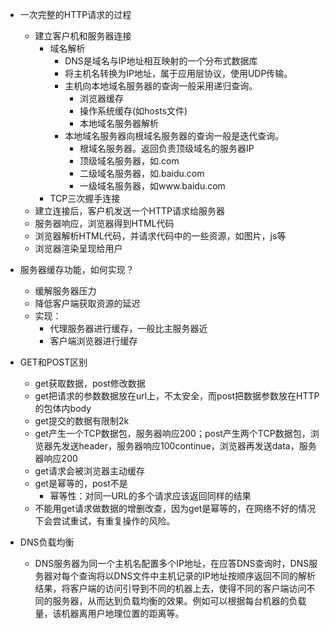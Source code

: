 + 一次完整的HTTP请求的过程
  + 建立客户机和服务器连接
    + 域名解析
      + DNS是域名与IP地址相互映射的一个分布式数据库
      + 将主机名转换为IP地址，属于应用层协议，使用UDP传输。
      + 主机向本地域名服务器的查询一般采用递归查询。
        + 浏览器缓存
        + 操作系统缓存(如hosts文件)
        + 本地域名服务器解析
      + 本地域名服务器向根域名服务器的查询一般是迭代查询。
        + 根域名服务器。返回负责顶级域名的服务器IP
        + 顶级域名服务器，如.com
        + 二级域名服务器，如.baidu.com
        + 一级域名服务器，如www.baidu.com
    + TCP三次握手连接
  + 建立连接后，客户机发送一个HTTP请求给服务器
  + 服务器响应，浏览器得到HTML代码
  + 浏览器解析HTML代码，并请求代码中的一些资源，如图片，js等
  + 浏览器渲染呈现给用户
+ 服务器缓存功能，如何实现？
  + 缓解服务器压力
  + 降低客户端获取资源的延迟
  + 实现：
    + 代理服务器进行缓存，一般比主服务器近
    + 客户端浏览器进行缓存
+ GET和POST区别
  + get获取数据，post修改数据
  + get把请求的参数数据放在url上，不太安全，而post把数据参数放在HTTP的包体内body
  + get提交的数据有限制2k
  + get产生一个TCP数据包，服务器响应200；post产生两个TCP数据包，浏览器先发送header，服务器响应100continue，浏览器再发送data，服务器响应200
  + get请求会被浏览器主动缓存
  + get是幂等的，post不是
    + 幂等性：对同一URL的多个请求应该返回同样的结果
  + 不能用get请求做数据的增删改查，因为get是幂等的，在网络不好的情况下会尝试重试，有重复操作的风险。

+ DNS负载均衡
  + DNS服务器为同一个主机名配置多个IP地址，在应答DNS查询时，DNS服务器对每个查询将以DNS文件中主机记录的IP地址按顺序返回不同的解析结果，将客户端的访问引导到不同的机器上去，使得不同的客户端访问不同的服务器，从而达到负载均衡的效果。例如可以根据每台机器的负载量，该机器离用户地理位置的距离等。